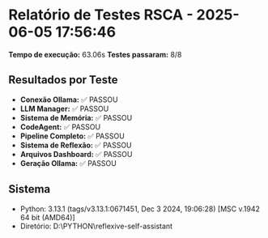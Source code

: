 # Relatório de Testes RSCA - 2025-06-05 17:56:46

**Tempo de execução:** 63.06s
**Testes passaram:** 8/8

## Resultados por Teste

- **Conexão Ollama:** ✅ PASSOU
- **LLM Manager:** ✅ PASSOU
- **Sistema de Memória:** ✅ PASSOU
- **CodeAgent:** ✅ PASSOU
- **Pipeline Completo:** ✅ PASSOU
- **Sistema de Reflexão:** ✅ PASSOU
- **Arquivos Dashboard:** ✅ PASSOU
- **Geração Ollama:** ✅ PASSOU

## Sistema
- Python: 3.13.1 (tags/v3.13.1:0671451, Dec  3 2024, 19:06:28) [MSC v.1942 64 bit (AMD64)]
- Diretório: D:\PYTHON\reflexive-self-assistant
